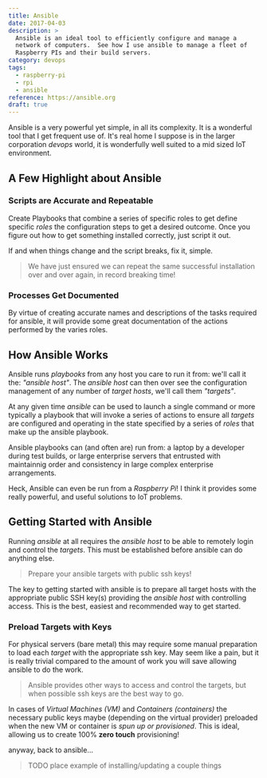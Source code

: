 ```yaml
---
title: Ansible
date: 2017-04-03
description: > 
  Ansible is an ideal tool to efficiently configure and manage a
  network of computers.  See how I use ansible to manage a fleet of
  Raspberry PIs and their build servers.
category: devops
tags:
  - raspberry-pi
  - rpi
  - ansible
reference: https://ansible.org
draft: true
---
```


Ansible is a very powerful yet simple, in all its complexity. It is a
wonderful tool that I get frequent use of.  It's real home I suppose
is in the larger corporation _devops_ world, it is wonderfully well
suited to a mid sized IoT environment.

## A Few Highlight about Ansible

### Scripts are Accurate and Repeatable

Create Playbooks that combine a series of specific roles to get define
specific _roles_ the configuration steps to get a desired
outcome. Once you figure out how to get something installed correctly,
just script it out.

If and when things change and the script breaks, fix it, simple.

> We have just ensured we can repeat the same successful installation
> over and over again, in record breaking time!
  
### Processes Get Documented

By virtue of creating accurate names and descriptions of the tasks
required for ansible, it will provide some great documentation of the
actions performed by the varies roles.

## How Ansible Works

Ansible runs _playbooks_ from any host you care to run it from: we'll
call it the: _"ansible host"_. The _ansible host_ can then over see
the configuration management of any number of _target hosts_, we'll
call them _"targets"_.

At any given time _ansible_ can be used to launch a single command or
more typically a playbook that will invoke a series of actions to
ensure all _targets_ are configured and operating in the state
specified by a series of _roles_ that make up the ansible playbook. 

Ansible playbooks can (and often are) run from: a laptop by a
developer during test builds, or large enterprise servers that
entrusted with maintainnig order and consistency in large complex
enterprise arrangements.

Heck, Ansible can even be run from a _Raspberry Pi_! I think it
provides some really powerful, and useful solutions to IoT problems. 

## Getting Started with Ansible

Running _ansible_ at all requires the _ansible host_ to be able to
remotely login and control the _targets_. This must be established
before ansible can do anything else.

> Prepare your ansible targets with public ssh keys!

The key to getting started with ansible is to prepare all target hosts
with the appropriate public SSH key(s) providing the _ansible host_
with controlling access. This is the best, easiest and recommended way
to get started.

### Preload Targets with Keys

For physical servers (bare metal) this may require some manual
preparation to load each _target_ with the appropriate ssh key. May
seem like a pain, but it is really trivial compared to the amount of
work you will save allowing ansible to do the work.

> Ansible provides other ways to access and control the targets, but
> when possible ssh keys are the best way to go.

In cases of _Virtual Machines (VM)_ and _Containers (containers)_ the
necessary public keys maybe (depending on the virtual provider)
preloaded when the new VM or container is _spun up or
provisioned_. This is ideal, allowing us to create 100% __zero touch__
provisioning! 

anyway, back to ansible...

> TODO place example of installing/updating a couple things
